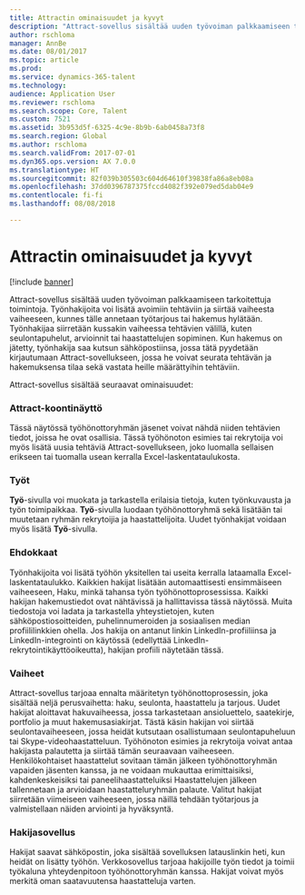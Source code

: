 ```yaml
---
title: Attractin ominaisuudet ja kyvyt
description: "Attract-sovellus sisältää uuden työvoiman palkkaamiseen tarkoitettuja toimintoja. Työnhakijoita voi lisätä avoimiin tehtäviin ja siirtää vaiheesta vaiheeseen, kunnes tälle annetaan työtarjous tai hakemus hylätään."
author: rschloma
manager: AnnBe
ms.date: 08/01/2017
ms.topic: article
ms.prod: 
ms.service: dynamics-365-talent
ms.technology: 
audience: Application User
ms.reviewer: rschloma
ms.search.scope: Core, Talent
ms.custom: 7521
ms.assetid: 3b953d5f-6325-4c9e-8b9b-6ab0458a73f8
ms.search.region: Global
ms.author: rschloma
ms.search.validFrom: 2017-07-01
ms.dyn365.ops.version: AX 7.0.0
ms.translationtype: HT
ms.sourcegitcommit: 82f039b305503c604d64610f39838fa86a8eb08a
ms.openlocfilehash: 37dd0396787375fccd4082f392e079ed5dab04e9
ms.contentlocale: fi-fi
ms.lasthandoff: 08/08/2018

---
```

# <a name="attract-features-and-capabilities"></a>Attractin ominaisuudet ja kyvyt

[!include [banner](includes/banner.md)]

Attract-sovellus sisältää uuden työvoiman palkkaamiseen tarkoitettuja toimintoja. Työnhakijoita voi lisätä avoimiin tehtäviin ja siirtää vaiheesta vaiheeseen, kunnes tälle annetaan työtarjous tai hakemus hylätään. Työnhakijaa siirretään kussakin vaiheessa tehtävien välillä, kuten seulontapuhelut, arvioinnit tai haastattelujen sopiminen. Kun hakemus on jätetty, työnhakija saa kutsun sähköpostiinsa, jossa tätä pyydetään kirjautumaan Attract-sovellukseen, jossa he voivat seurata tehtävän ja hakemuksensa tilaa sekä vastata heille määrättyihin tehtäviin.

Attract-sovellus sisältää seuraavat ominaisuudet:

### <a name="attract-dashboard"></a>Attract-koontinäyttö
Tässä näytössä työhönottoryhmän jäsenet voivat nähdä niiden tehtävien tiedot, joissa he ovat osallisia. Tässä työhönoton esimies tai rekrytoija voi myös lisätä uusia tehtäviä Attract-sovellukseen, joko luomalla sellaisen erikseen tai tuomalla usean kerralla Excel-laskentataulukosta.

### <a name="jobs"></a>Työt
**Työ**-sivulla voi muokata ja tarkastella erilaisia tietoja, kuten työnkuvausta ja työn toimipaikkaa. **Työ**-sivulla luodaan työhönottoryhmä sekä lisätään tai muutetaan ryhmän rekrytoijia ja haastattelijoita. Uudet työnhakijat voidaan myös lisätä **Työ**-sivulla.

### <a name="candidates"></a>Ehdokkaat
Työnhakijoita voi lisätä työhön yksitellen tai useita kerralla lataamalla Excel-laskentataulukko. Kaikkien hakijat lisätään automaattisesti ensimmäiseen vaiheeseen, Haku, minkä tahansa työn työhönottoprosessissa. Kaikki hakijan hakemustiedot ovat nähtävissä ja hallittavissa tässä näytössä. Muita tiedostoja voi ladata ja tarkastella yhteystietojen, kuten sähköpostiosoitteiden, puhelinnumeroiden ja sosiaalisen median profiililinkkien ohella. Jos hakija on antanut linkin LinkedIn-profiiliinsa ja LinkedIn-integrointi on käytössä (edellyttää LinkedIn-rekrytointikäyttöoikeutta), hakijan profiili näytetään tässä.

### <a name="stages"></a>Vaiheet
Attract-sovellus tarjoaa ennalta määritetyn työhönottoprosessin, joka sisältää neljä perusvaihetta: haku, seulonta, haastattelu ja tarjous. Uudet hakijat aloittavat hakuvaiheessa, jossa tarkastetaan ansioluettelo, saatekirje, portfolio ja muut hakemusasiakirjat. Tästä käsin hakijan voi siirtää seulontavaiheeseen, jossa heidät kutsutaan osallistumaan seulontapuheluun tai Skype-videohaastatteluun. Työhönoton esimies ja rekrytoija voivat antaa hakijasta palautetta ja siirtää tämän seuraavaan vaiheeseen. Henkilökohtaiset haastattelut sovitaan tämän jälkeen työhönottoryhmän vapaiden jäsenten kanssa, ja ne voidaan mukauttaa erimittaisiksi, kahdenkeskeisiksi tai paneelihaastatteluiksi Haastattelujen jälkeen tallennetaan ja arvioidaan haastatteluryhmän palaute. Valitut hakijat siirretään viimeiseen vaiheeseen, jossa näillä tehdään työtarjous ja valmistellaan näiden arviointi ja hyväksyntä. 

### <a name="candidate-app"></a>Hakijasovellus
Hakijat saavat sähköpostin, joka sisältää sovelluksen latauslinkin heti, kun heidät on lisätty työhön. Verkkosovellus tarjoaa hakijoille työn tiedot ja toimii työkaluna yhteydenpitoon työhönottoryhmän kanssa. Hakijat voivat myös merkitä oman saatavuutensa haastatteluja varten.

